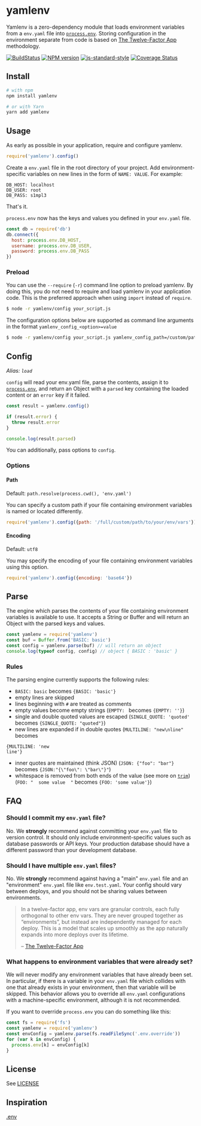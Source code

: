 # yamlenv

Yamlenv is a zero-dependency module that loads environment variables from a `env.yaml` file into [`process.env`](https://nodejs.org/docs/latest/api/process.html#process_process_env). Storing configuration in the environment separate from code is based on [The Twelve-Factor App](http://12factor.net/config) methodology.

[![BuildStatus](https://travis-ci.com/stanislavt/yamlenv.svg?branch=master)](https://travis-ci.com/stanislavt/yamlenv)
[![NPM version](https://img.shields.io/npm/v/yamlenv.svg?style=flat-square)](https://www.npmjs.com/package/yamlenv)
[![js-standard-style](https://img.shields.io/badge/code%20style-standard-brightgreen.svg?style=flat-square)](https://github.com/feross/standard)
[![Coverage Status](https://img.shields.io/coveralls/stanislavt/yamlenv/master.svg?style=flat-square)](https://coveralls.io/github/stanislavt/yamlenv?branch=coverall-intergration)

## Install

```bash
# with npm
npm install yamlenv

# or with Yarn
yarn add yamlenv
```

## Usage

As early as possible in your application, require and configure yamlenv.

```javascript
require('yamlenv').config()
```

Create a `env.yaml` file in the root directory of your project. Add
environment-specific variables on new lines in the form of `NAME: VALUE`.
For example:

```dosini
DB_HOST: localhost
DB_USER: root
DB_PASS: s1mpl3
```

That's it.

`process.env` now has the keys and values you defined in your `env.yaml` file.

```javascript
const db = require('db')
db.connect({
  host: process.env.DB_HOST,
  username: process.env.DB_USER,
  password: process.env.DB_PASS
})
```

### Preload

You can use the `--require` (`-r`) command line option to preload yamlenv. By doing this, you do not need to require and load yamlenv in your application code. This is the preferred approach when using `import` instead of `require`.

```bash
$ node -r yamlenv/config your_script.js
```

The configuration options below are supported as command line arguments in the format `yamlenv_config_<option>=value`

```bash
$ node -r yamlenv/config your_script.js yamlenv_config_path=/custom/path/to/your/env/vars
```

## Config

_Alias: `load`_

`config` will read your env.yaml file, parse the contents, assign it to
[`process.env`](https://nodejs.org/docs/latest/api/process.html#process_process_env),
and return an Object with a `parsed` key containing the loaded content or an `error` key if it failed.  

```js
const result = yamlenv.config()

if (result.error) {
  throw result.error
}

console.log(result.parsed)
```

You can additionally, pass options to `config`.

### Options

#### Path

Default: `path.resolve(process.cwd(), 'env.yaml')`

You can specify a custom path if your file containing environment variables is
named or located differently.

```js
require('yamlenv').config({path: '/full/custom/path/to/your/env/vars'})
```

#### Encoding

Default: `utf8`

You may specify the encoding of your file containing environment variables
using this option.

```js
require('yamlenv').config({encoding: 'base64'})
```

## Parse

The engine which parses the contents of your file containing environment
variables is available to use. It accepts a String or Buffer and will return
an Object with the parsed keys and values.

```js
const yamlenv = require('yamlenv')
const buf = Buffer.from('BASIC: basic')
const config = yamlenv.parse(buf) // will return an object
console.log(typeof config, config) // object { BASIC : 'basic' }
```

### Rules

The parsing engine currently supports the following rules:

- `BASIC: basic` becomes `{BASIC: 'basic'}`
- empty lines are skipped
- lines beginning with `#` are treated as comments
- empty values become empty strings (`EMPTY: ` becomes `{EMPTY: ''}`)
- single and double quoted values are escaped (`SINGLE_QUOTE: 'quoted'` becomes `{SINGLE_QUOTE: "quoted"}`)
- new lines are expanded if in double quotes (`MULTILINE: "new\nline"` becomes

```
{MULTILINE: 'new
line'}
```
- inner quotes are maintained (think JSON) (`JSON: {"foo": "bar"}` becomes `{JSON:"{\"foo\": \"bar\"}"`)
- whitespace is removed from both ends of the value (see more on [`trim`](https://developer.mozilla.org/en-US/docs/Web/JavaScript/Reference/Global_Objects/String/Trim)) (`FOO: "  some value  "` becomes `{FOO: 'some value'}`)

## FAQ

### Should I commit my `env.yaml` file?

No. We **strongly** recommend against committing your `env.yaml` file to version
control. It should only include environment-specific values such as database
passwords or API keys. Your production database should have a different
password than your development database.

### Should I have multiple `env.yaml` files?

No. We **strongly** recommend against having a "main" `env.yaml` file and an "environment" `env.yaml` file like `env.test.yaml`. Your config should vary between deploys, and you should not be sharing values between environments.

> In a twelve-factor app, env vars are granular controls, each fully orthogonal to other env vars. They are never grouped together as “environments”, but instead are independently managed for each deploy. This is a model that scales up smoothly as the app naturally expands into more deploys over its lifetime.
>
> – [The Twelve-Factor App](http://12factor.net/config)

### What happens to environment variables that were already set?

We will never modify any environment variables that have already been set. In particular, if there is a variable in your `env.yaml` file which collides with one that already exists in your environment, then that variable will be skipped. This behavior allows you to override all `env.yaml` configurations with a machine-specific environment, although it is not recommended.

If you want to override `process.env` you can do something like this:

```javascript
const fs = require('fs')
const yamlenv = require('yamlenv')
const envConfig = yamlenv.parse(fs.readFileSync('.env.override'))
for (var k in envConfig) {
  process.env[k] = envConfig[k]
}
```

## License

See [LICENSE](LICENSE)

## Inspiration

[.env](https://github.com/motdotla/dotenv)
